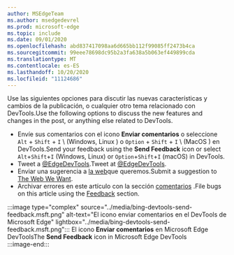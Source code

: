 ```yaml
---
author: MSEdgeTeam
ms.author: msedgedevrel
ms.prod: microsoft-edge
ms.topic: include
ms.date: 09/01/2020
ms.openlocfilehash: abd837417098aa6d665bb112f99085ff2473b4ca
ms.sourcegitcommit: 99eee78698dc95b2a3fa638a5b063ef449899cda
ms.translationtype: MT
ms.contentlocale: es-ES
ms.lasthandoff: 10/20/2020
ms.locfileid: "11124686"
---
```

<span data-ttu-id="27664-101">Use las siguientes opciones para discutir las nuevas características y cambios de la publicación, o cualquier otro tema relacionado con DevTools.</span><span class="sxs-lookup"><span data-stu-id="27664-101">Use the following options to discuss the new features and changes in the post, or anything else related to DevTools.</span></span>  

*   <span data-ttu-id="27664-102">Envíe sus comentarios con el icono **Enviar comentarios** o seleccione `Alt` + `Shift` + `I` \ (Windows, Linux \) o `Option` + `Shift` + `I` \ (MacOS \) en DevTools.</span><span class="sxs-lookup"><span data-stu-id="27664-102">Send your feedback using the **Send Feedback** icon or select `Alt`+`Shift`+`I` \(Windows, Linux\) or `Option`+`Shift`+`I` \(macOS\) in DevTools.</span></span>  
*   <span data-ttu-id="27664-103">Tweet a [@EdgeDevTools][PostTweetEdgeDevTools].</span><span class="sxs-lookup"><span data-stu-id="27664-103">Tweet at [@EdgeDevTools][PostTweetEdgeDevTools].</span></span>  
*   <span data-ttu-id="27664-104">Enviar una sugerencia a [la web][TheWebWeWant]que queremos.</span><span class="sxs-lookup"><span data-stu-id="27664-104">Submit a suggestion to [The Web We Want][TheWebWeWant].</span></span>  
*   <span data-ttu-id="27664-105">Archivar errores en este artículo con la sección [comentarios](#feedback) .</span><span class="sxs-lookup"><span data-stu-id="27664-105">File bugs on this article using the [Feedback](#feedback) section.</span></span>  

:::image type="complex" source="../media/bing-devtools-send-feedback.msft.png" alt-text="El icono enviar comentarios en el DevTools de Microsoft Edge" lightbox="../media/bing-devtools-send-feedback.msft.png":::
   <span data-ttu-id="27664-107">El icono **Enviar comentarios** en Microsoft Edge DevTools</span><span class="sxs-lookup"><span data-stu-id="27664-107">The **Send Feedback** icon in Microsoft Edge DevTools</span></span>  
:::image-end:::  

<!-- links -->  

[PostTweetEdgeDevTools]: https://twitter.com/intent/tweet?text=@EdgeDevTools "@EdgeDevTools | Publicar un tweet"  

[EdgeDevToolsTwitterAccount]: https://twitter.com/EdgeDevTools "@EdgeDevTools cuenta de Twitter"  

[GitHubMicrosoftDocsEdgeDeveloperNewIssue]: https://github.com/MicrosoftDocs/edge-developer/issues/new?title=[DevTools%20Docs%20Feedback] "Nuevo problema: MicrosoftDocs/Edge-Developer-GitHub"  

[TheWebWeWant]: https://webwewant.fyi "La web que queremos"  
